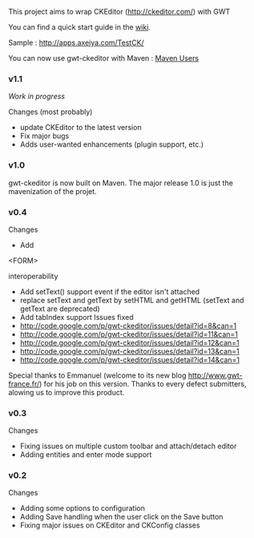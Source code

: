 This project aims to wrap CKEditor (http://ckeditor.com/) with GWT

You can find a quick start guide in the [wiki](http://code.google.com/p/gwt-ckeditor/w/list).

Sample : http://apps.axeiya.com/TestCK/

You can now use gwt-ckeditor with Maven : [Maven Users](http://code.google.com/p/gwt-ckeditor/wiki/MavenUsers)

### v1.1 ###
_Work in progress_

Changes (most probably)
  * update CKEditor to the latest version
  * Fix major bugs
  * Adds user-wanted enhancements (plugin support, etc.)

### v1.0 ###
gwt-ckeditor is now built on Maven. The major release 1.0 is just the mavenization of the projet.

### v0.4 ###
Changes
  * Add 

&lt;FORM&gt;

 interoperability
  * Add setText() support event if the editor isn't attached
  * replace setText and getText by setHTML and getHTML (setText and getText are deprecated)
  * Add tabIndex support
Issues fixed
  * http://code.google.com/p/gwt-ckeditor/issues/detail?id=8&can=1
  * http://code.google.com/p/gwt-ckeditor/issues/detail?id=11&can=1
  * http://code.google.com/p/gwt-ckeditor/issues/detail?id=12&can=1
  * http://code.google.com/p/gwt-ckeditor/issues/detail?id=13&can=1
  * http://code.google.com/p/gwt-ckeditor/issues/detail?id=14&can=1

Special thanks to Emmanuel (welcome to its new blog http://www.gwt-france.fr/) for his job on this version.
Thanks to every defect submitters, alowing us to improve this product.

### v0.3 ###
Changes
  * Fixing issues on multiple custom toolbar and attach/detach editor
  * Adding entities and enter mode support

### v0.2 ###
Changes
  * Adding some options to configuration
  * Adding Save handling when the user click on the Save button
  * Fixing major issues on CKEditor and CKConfig classes